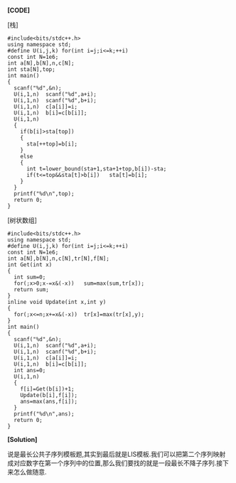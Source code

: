 **[CODE]**

[栈]

    #include<bits/stdc++.h>
    using namespace std;
    #define U(i,j,k) for(int i=j;i<=k;++i)
    const int N=1e6;
    int a[N],b[N],n,c[N];
    int sta[N],top;
    int main()
    {
      scanf("%d",&n);
      U(i,1,n)	scanf("%d",a+i);
      U(i,1,n)	scanf("%d",b+i);
      U(i,1,n)	c[a[i]]=i;
      U(i,1,n)	b[i]=c[b[i]];
      U(i,1,n)
      {
        if(b[i]>sta[top])
        {
          sta[++top]=b[i];
        }
        else
        {
          int t=lower_bound(sta+1,sta+1+top,b[i])-sta;
          if(t<=top&&sta[t]>b[i])	sta[t]=b[i];
        }
      }
      printf("%d\n",top);
      return 0;
    }
  
[树状数组]

    #include<bits/stdc++.h>
    using namespace std;
    #define U(i,j,k) for(int i=j;i<=k;++i)
    const int N=1e6;
    int a[N],b[N],n,c[N],tr[N],f[N];
    int Get(int x)
    {
      int sum=0;
      for(;x>0;x-=x&(-x))	sum=max(sum,tr[x]);
      return sum;
    }
    inline void Update(int x,int y)
    {
      for(;x<=n;x+=x&(-x))	tr[x]=max(tr[x],y);
    }
    int main()
    {
      scanf("%d",&n);
      U(i,1,n)	scanf("%d",a+i);
      U(i,1,n)	scanf("%d",b+i);
      U(i,1,n)	c[a[i]]=i;
      U(i,1,n)	b[i]=c[b[i]];
      int ans=0;
      U(i,1,n)
      {
        f[i]=Get(b[i])+1;
        Update(b[i],f[i]);
        ans=max(ans,f[i]);
      }
      printf("%d\n",ans);
      return 0;
    }
    
**[Solution]**

说是最长公共子序列模板题,其实到最后就是LIS模板.我们可以把第二个序列映射成对应数字在第一个序列中的位置,那么我们要找的就是一段最长不降子序列.接下来怎么做随意.
